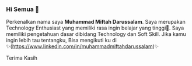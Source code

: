 ### Hi Semua 👋
Perkenalkan nama saya **Muhammad Miftah Darussalam**.
Saya merupakan Technology Enthusiast yang memiliki rasa ingin belajar yang tinggi🔭.
Saya memiliki pengetahuan dasar dibidang Technology dan Soft Skill.
Jika kamu ingin lebih tau tentangku, Bisa mengikuti ku di ✨(https://www.linkedin.com/in/muhammadmiftahdarussalam)✨

  Terima Kasih 
<!--
**MiftahD/MiftahD** is a ✨ _special_ ✨ repository because its `README.md` (this file) appears on your GitHub profile.

Here are some ideas to get you started:

- 🔭 I’m currently working on ...
- 🌱 I’m currently learning ...
- 👯 I’m looking to collaborate on ...
- 🤔 I’m looking for help with ...
- 💬 Ask me about ...
- 📫 How to reach me: ...
- 😄 Pronouns: ...
- ⚡ Fun fact: ...
-->
